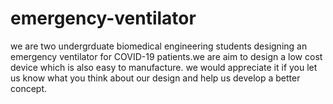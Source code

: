 # emergency-ventilator
we are two undergrduate biomedical engineering students designing an emergency ventilator for COVID-19 patients.we are aim to design a low cost device which is also easy to manufacture.
we would appreciate it if you let us know what you think about our design and help us develop a better concept.
